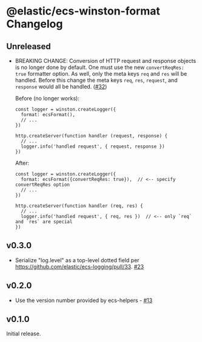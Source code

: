 # @elastic/ecs-winston-format Changelog

## Unreleased

- BREAKING CHANGE: Conversion of HTTP request and response objects is no longer
  done by default. One must use the new `convertReqRes: true` formatter option.
  As well, only the meta keys `req` and `res` will be handled. Before this
  change the meta keys `req`, `res`, `request`, and `response` would all be
  handled. ([#32](https://github.com/elastic/ecs-logging-js/pull/32))

  Before (no longer works):

  ```
  const logger = winston.createLogger({
    format: ecsFormat(),
    // ...
  })

  http.createServer(function handler (request, response) {
    // ...
    logger.info('handled request', { request, response })
  })
  ```

  After:

  ```
  const logger = winston.createLogger({
    format: ecsFormat({convertReqRes: true}),  // <-- specify convertReqRes option
    // ...
  })

  http.createServer(function handler (req, res) {
    // ...
    logger.info('handled request', { req, res })  // <-- only `req` and `res` are special
  })
  ```

## v0.3.0

- Serialize "log.level" as a top-level dotted field per
  https://github.com/elastic/ecs-logging/pull/33.
  [#23](https://github.com/elastic/ecs-logging-js/pull/23)

## v0.2.0

- Use the version number provided by ecs-helpers - [#13](https://github.com/elastic/ecs-logging-js/pull/13)

## v0.1.0

Initial release.
